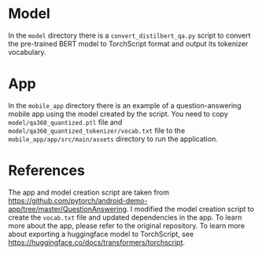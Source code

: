 # Model
In the `model` directory there is a `convert_distilbert_qa.py` script to convert the pre-trained BERT model to TorchScript format and output its tokenizer vocabulary.

# App
In the `mobile_app` directory there is an example of a question-answering mobile app using the model created by the script. You need to copy `model/qa360_quantized.ptl` file and `model/qa360_quantized_tokenizer/vocab.txt` file to the `mobile_app/app/src/main/assets` directory to run the application.

# References
The app and model creation script are taken from <https://github.com/pytorch/android-demo-app/tree/master/QuestionAnswering>. I modified the model creation script to create the `vocab.txt` file and updated dependencies in the app. To learn more about the app, please refer to the original repository. To learn more about exporting a huggingface model to TorchScript, see <https://huggingface.co/docs/transformers/torchscript>.
